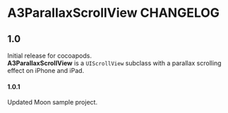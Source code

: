 # A3ParallaxScrollView CHANGELOG

## 1.0

Initial release for cocoapods.  
**A3ParallaxScrollView** is a `UIScrollView` subclass with a parallax scrolling effect on iPhone and iPad.  

#### 1.0.1

Updated Moon sample project.